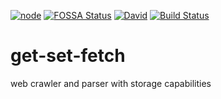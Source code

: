 [![node](https://img.shields.io/node/v/get-set-fetch.svg)]()
[![FOSSA Status](https://app.fossa.io/api/projects/git%2Bgithub.com%2Fget-set-fetch%2Fget-set-fetch.svg?type=shield)](https://app.fossa.io/projects/git%2Bgithub.com%2Fget-set-fetch%2Fget-set-fetch?ref=badge_shield)
[![David](https://img.shields.io/david/get-set-fetch/get-set-fetch.svg)]()
[![Build Status](https://travis-ci.org/get-set-fetch/get-set-fetch.svg?branch=master)](https://travis-ci.org/get-set-fetch/get-set-fetch)

# get-set-fetch
web crawler and parser with storage capabilities
